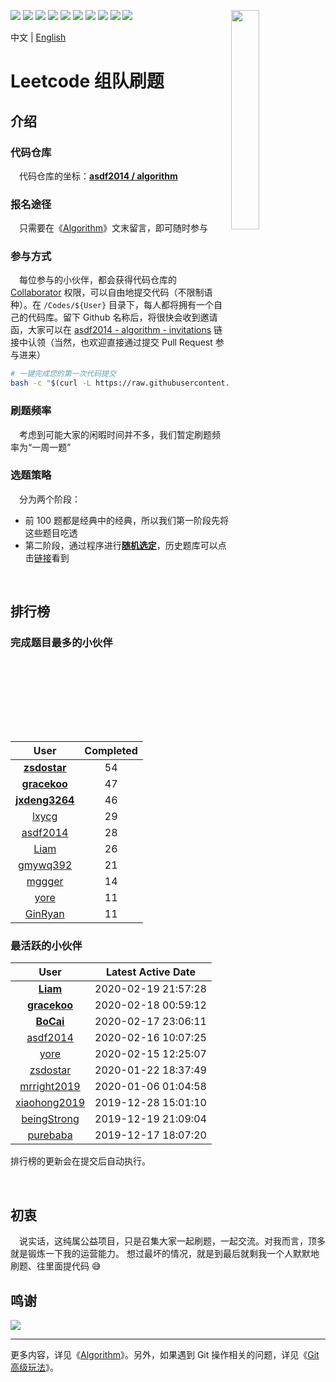 [<img align="right" width="30%" height="30%" src="https://user-images.githubusercontent.com/8108788/58363706-18c4d080-7edb-11e9-947a-cf7233c8e2cc.png">](https://yuzhouwan.com/)

[![](https://img.shields.io/github/contributors/asdf2014/algorithm)](https://yuzhouwan.com/posts/666/)
[![](https://img.shields.io/github/languages/count/asdf2014/algorithm)](https://yuzhouwan.com/posts/666/)
[![](https://img.shields.io/github/languages/top/asdf2014/algorithm)](https://yuzhouwan.com/posts/666/)
[![](https://img.shields.io/lgtm/alerts/g/asdf2014/algorithm.svg?logo=lgtm&logoWidth=18)](https://lgtm.com/projects/g/asdf2014/algorithm/alerts/)
[![](https://img.shields.io/lgtm/grade/python/g/asdf2014/algorithm.svg?logo=lgtm&logoWidth=18)](https://lgtm.com/projects/g/asdf2014/algorithm/context:python)
[![](https://goreportcard.com/badge/github.com/asdf2014/algorithm)](https://goreportcard.com/report/github.com/asdf2014/algorithm)
[![](https://img.shields.io/github/commit-activity/m/asdf2014/algorithm?cacheSeconds=3600)](https://yuzhouwan.com/posts/666/)
[![](https://img.shields.io/github/license/asdf2014/algorithm)](https://yuzhouwan.com/posts/666/)
[![](https://badges.gitter.im/yuzhouwan/community.svg)](https://gitter.im/yuzhouwan/community?utm_source=badge&utm_medium=badge&utm_campaign=pr-badge)
[![](https://img.shields.io/badge/QQ%20Group-5366753-blue.svg?style=social&logo=tencent-qq)](https://shang.qq.com/wpa/qunwpa?idkey=bfbcf1453371a0810fd6be235ace47147f6fb9d262fb768b497c861f50af0af4)

中文 | [English](https://github.com/asdf2014/algorithm/blob/master/README-en.md)

# Leetcode 组队刷题

## 介绍

### 代码仓库

　代码仓库的坐标：**[asdf2014 / algorithm](https://github.com/asdf2014/algorithm)**


### 报名途径

　只需要在《[Algorithm](https://yuzhouwan.com/posts/666/)》文末留言，即可随时参与


### 参与方式

　每位参与的小伙伴，都会获得代码仓库的 [Collaborator](https://help.github.com/en/github/setting-up-and-managing-your-github-user-account/permission-levels-for-a-user-account-repository) 权限，可以自由地提交代码（不限制语种）。在 `/Codes/${User}` 目录下，每人都将拥有一个自己的代码库。留下 Github 名称后，将很快会收到邀请函，大家可以在 [asdf2014 - algorithm - invitations](https://github.com/asdf2014/algorithm/invitations) 链接中认领（当然，也欢迎直接通过提交 Pull Request 参与进来）

```bash
# 一键完成您的第一次代码提交
bash -c "$(curl -L https://raw.githubusercontent.com/asdf2014/algorithm/master/first_commit.sh)"
```


### 刷题频率

　考虑到可能大家的闲暇时间并不多，我们暂定刷题频率为“一周一题”


### 选题策略

　分为两个阶段：
* 前 100 题都是经典中的经典，所以我们第一阶段先将这些题目吃透
* 第二阶段，通过程序进行[**随机选定**](https://nbviewer.jupyter.org/github/asdf2014/algorithm/blob/master/Picker/leetcode_picker.ipynb)，历史题库可以点击[链接](https://yuzhouwan.com/posts/666/#Index)看到

<br/>

## 排行榜

### 完成题目最多的小伙伴

| User | Completed |
| :--: | :-------: |
| **[zsdostar](https://github.com/asdf2014/algorithm/tree/master/Codes/zsdostar)** | 54 |
| **[gracekoo](https://github.com/asdf2014/algorithm/tree/master/Codes/gracekoo)** | 47 |
| **[jxdeng3264](https://github.com/asdf2014/algorithm/tree/master/Codes/jxdeng3264)** | 46 |
| [lxycg](https://github.com/asdf2014/algorithm/tree/master/Codes/lxycg) | 29 |
| [asdf2014](https://github.com/asdf2014/algorithm/tree/master/Codes/asdf2014) | 28 |
| [Liam](https://github.com/asdf2014/algorithm/tree/master/Codes/Liam) | 26 |
| [gmywq392](https://github.com/asdf2014/algorithm/tree/master/Codes/gmywq392) | 21 |
| [mggger](https://github.com/asdf2014/algorithm/tree/master/Codes/mggger) | 14 |
| [yore](https://github.com/asdf2014/algorithm/tree/master/Codes/yore) | 11 |
| [GinRyan](https://github.com/asdf2014/algorithm/tree/master/Codes/GinRyan) | 11 |

### 最活跃的小伙伴

| User | Latest Active Date |
| :--: | :----------------: |
| **[Liam](https://github.com/asdf2014/algorithm/tree/master/Codes/Liam)** | 2020-02-19 21:57:28 |
| **[gracekoo](https://github.com/asdf2014/algorithm/tree/master/Codes/gracekoo)** | 2020-02-18 00:59:12 |
| **[BoCai](https://github.com/asdf2014/algorithm/tree/master/Codes/BoCai)** | 2020-02-17 23:06:11 |
| [asdf2014](https://github.com/asdf2014/algorithm/tree/master/Codes/asdf2014) | 2020-02-16 10:07:25 |
| [yore](https://github.com/asdf2014/algorithm/tree/master/Codes/yore) | 2020-02-15 12:25:07 |
| [zsdostar](https://github.com/asdf2014/algorithm/tree/master/Codes/zsdostar) | 2020-01-22 18:37:49 |
| [mrright2019](https://github.com/asdf2014/algorithm/tree/master/Codes/mrright2019) | 2020-01-06 01:04:58 |
| [xiaohong2019](https://github.com/asdf2014/algorithm/tree/master/Codes/xiaohong2019) | 2019-12-28 15:01:10 |
| [beingStrong](https://github.com/asdf2014/algorithm/tree/master/Codes/beingStrong) | 2019-12-19 21:09:04 |
| [purebaba](https://github.com/asdf2014/algorithm/tree/master/Codes/purebaba) | 2019-12-17 18:07:20 |

排行榜的更新会在提交后自动执行。

<br/>

## 初衷

　说实话，这纯属公益项目，只是召集大家一起刷题，一起交流。对我而言，顶多就是锻炼一下我的运营能力。
想过最坏的情况，就是到最后就剩我一个人默默地刷题、往里面提代码 :sweat_smile:

## 鸣谢

[![](https://opencollective.com/algorithm/contributors.svg?width=666)](https://github.com/asdf2014/algorithm/graphs/contributors)


---


更多内容，详见《[Algorithm](https://yuzhouwan.com/posts/666/)》。另外，如果遇到 Git 操作相关的问题，详见《[Git 高级玩法](https://yuzhouwan.com/posts/30041/)》。
